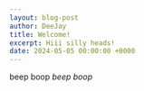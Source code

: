 ```yaml
---
layout: blog-post
author: DeeJay
title: Welcome!
excerpt: Hiii silly heads!
date: 2024-05-05 00:00:00 +0000
---
```

beep boop _beep boop_
